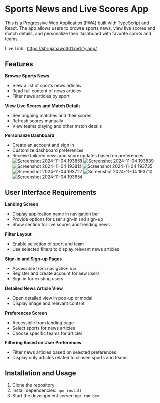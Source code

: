 # Sports News and Live Scores App

This is a Progressive Web Application (PWA) built with TypeScript and React. The app allows users to browse sports news, view live scores and match details, and personalize their dashboard with favorite sports and teams.

Live Link : https://shrujanawd301.netlify.app/

## Features

**Browse Sports News**
- View a list of sports news articles
- Read full content of news articles
- Filter news articles by sport

**View Live Scores and Match Details**
- See ongoing matches and their scores
- Refresh scores manually
- View teams playing and other match details

**Personalize Dashboard**
- Create an account and sign in
- Customize dashboard preferences
- Receive tailored news and score updates based on preferences
![Screenshot 2024-11-04 193858](https://github.com/user-attachments/assets/5ad21af7-0d07-491f-a66e-534b2c069eef)
![Screenshot 2024-11-04 193839](https://github.com/user-attachments/assets/38bb3691-a567-486f-97bd-39f97e1eb29c)
![Screenshot 2024-11-04 193812](https://github.com/user-attachments/assets/4bb84a0c-c333-4b97-8126-519eece71bb3)
![Screenshot 2024-11-04 193735](https://github.com/user-attachments/assets/3dedaab0-85ed-4c84-b24e-410324fbd90f)
![Screenshot 2024-11-04 193722](https://github.com/user-attachments/assets/74c8c1d6-b580-4ba2-9210-909c0849892a)
![Screenshot 2024-11-04 193710](https://github.com/user-attachments/assets/38f8b9a5-5087-4b6d-9878-9331c46c8a32)
![Screenshot 2024-11-04 193654](https://github.com/user-attachments/assets/9df072a5-9ed5-4502-b8ca-13bc6ccecef7)



## User Interface Requirements

**Landing Screen**
- Display application name in navigation bar
- Provide options for user sign-in and sign-up
- Show section for live scores and trending news

**Filter Layout**
- Enable selection of sport and team
- Use selected filters to display relevant news articles

**Sign-in and Sign-up Pages**
- Accessible from navigation bar
- Register and create account for new users
- Sign in for existing users

**Detailed News Article View**
- Open detailed view in pop-up or modal
- Display image and relevant content

**Preferences Screen**
- Accessible from landing page
- Select sports for news articles
- Choose specific teams for articles

**Filtering Based on User Preferences**
- Filter news articles based on selected preferences
- Display only articles related to chosen sports and teams

## Installation and Usage

1. Clone the repository
2. Install dependencies: `npm install`
3. Start the development server: `npm run dev`

